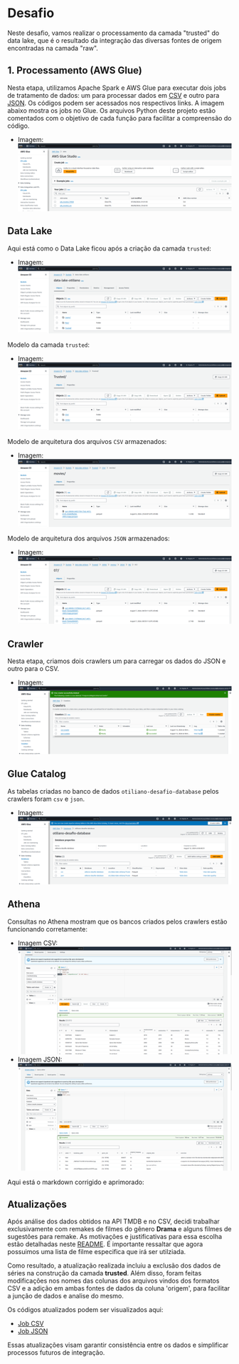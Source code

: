 # Desafio

Neste desafio, vamos realizar o processamento da camada "trusted" do data lake, que é o resultado da integração das diversas fontes de origem encontradas na camada "raw".

## 1. Processamento (AWS Glue)

Nesta etapa, utilizamos Apache Spark e AWS Glue para executar dois jobs de tratamento de dados: um para processar dados em [CSV](job-csv.py) e outro para [JSON](job-json.py). Os códigos podem ser acessados nos respectivos links. A imagem abaixo mostra os jobs no Glue. Os arquivos Python deste projeto estão comentados com o objetivo de cada função para facilitar a compreensão do código.

- Imagem: ![jobs](../evidencias/jobs-aws-glue.png)

## Data Lake

Aqui está como o Data Lake ficou após a criação da camada `trusted`:

- Imagem: ![data-lake](../evidencias/data-lake.png)

Modelo da camada `trusted`:

- Imagem: ![data-lake-trusted](../evidencias/camada-trusted.png)

Modelo de arquitetura dos arquivos `CSV` armazenados:

- Imagem: ![arquitetura-csv](../evidencias/arquitetura-csv-movies.png)

Modelo de arquitetura dos arquivos `JSON` armazenados:

- Imagem: ![arquitetura-json](../evidencias/arquitetura-json-movies.png)

## Crawler

Nesta etapa, criamos dois crawlers um para carregar os dados do JSON e outro para o CSV.

- Imagem: ![Crawler](../evidencias/crawlers.png)

## Glue Catalog

As tabelas criadas no banco de dados `otiliano-desafio-database` pelos crawlers foram `csv` e `json`.

- Imagem: ![Tabelas](../evidencias/glue-catalog.png)

## Athena

Consultas no Athena mostram que os bancos criados pelos crawlers estão funcionando corretamente:

- Imagem CSV: ![Consulta Athena CSV](../evidencias/athena-csv.png)
- Imagem JSON: ![Consulta Athena JSON](../evidencias/athena-json.png)

Aqui está o markdown corrigido e aprimorado:

## Atualizações

Após análise dos dados obtidos na API TMDB e no CSV, decidi 
trabalhar exclusivamente com remakes de filmes do gênero **Drama** e alguns filmes de sugestões para remake.
As motivações e justificativas para essa escolha estão detalhadas neste [README](../../README.md). É importante ressaltar 
que agora possuimos uma lista de filme especifica que irá ser utilziada.

Como resultado, a atualização realizada incluiu a exclusão dos dados de séries na construção da camada **trusted**. 
Além disso, foram feitas modificações nos nomes das colunas dos arquivos vindos dos formatos CSV e a adição em ambas fontes de dados da coluna 'origem',
para facilitar a junção de dados e analise do mesmo.

Os códigos atualizados podem ser visualizados aqui:

- [Job CSV](../desafio/job-csv.py)
- [Job JSON](../desafio/job-json.py)


Essas atualizações visam garantir consistência entre os dados e simplificar processos futuros de integração.